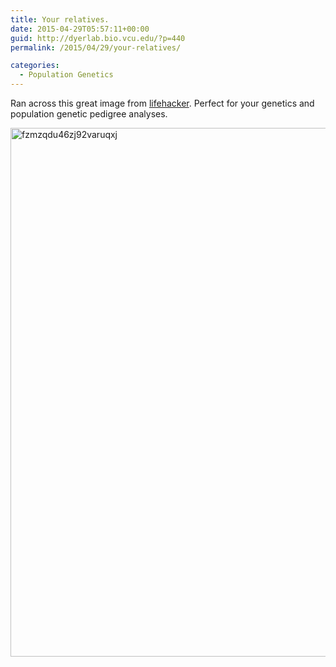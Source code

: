 ```yaml
---
title: Your relatives.
date: 2015-04-29T05:57:11+00:00
guid: http://dyerlab.bio.vcu.edu/?p=440
permalink: /2015/04/29/your-relatives/

categories:
  - Population Genetics
---
```

Ran across this great image from [lifehacker](http://lifehacker.com/second-cousins-once-removed-and-more-explained-in-1661572056?utm_campaign=socialflow_lifehacker_facebook&utm_source=lifehacker_facebook&utm_medium=socialflow).  Perfect for your genetics and population genetic pedigree analyses.

[<img class="alignnone wp-image-441 size-full" src="http://localhost/wordpress/wp-content/uploads/2015/04/fzmzqdu46zj92varuqxj.gif" alt="fzmzqdu46zj92varuqxj" width="636" height="846" />](http://lifehacker.com/second-cousins-once-removed-and-more-explained-in-1661572056?utm_campaign=socialflow_lifehacker_facebook&utm_source=lifehacker_facebook&utm_medium=socialflow)